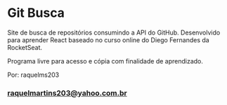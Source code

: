 # Git Busca

Site de busca de repositórios consumindo a API do GitHub.
Desenvolvido para aprender React baseado no curso online do Diego Fernandes da RocketSeat.

Programa livre para acesso e cópia com finalidade de aprendizado. 

Por: raquelms203 
### raquelmartins203@yahoo.com.br ###

